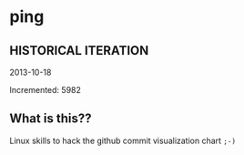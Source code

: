 # ping

## HISTORICAL ITERATION
2013-10-18

Incremented: 5982

## What is this?? 
Linux skills to hack the github commit visualization chart `;-)`

